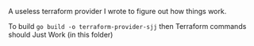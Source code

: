 A useless terraform provider I wrote to figure out how things work.

To build `go build -o terraform-provider-sjj` then Terraform commands
should Just Work (in this folder)
